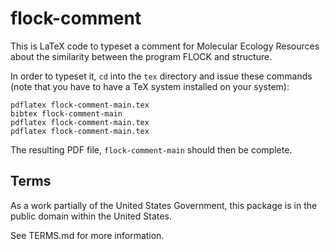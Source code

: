 # flock-comment

This is LaTeX code to typeset a comment for Molecular Ecology Resources
about the similarity between the program FLOCK and structure.

In order to typeset it, `cd` into the `tex` directory and issue these
commands (note that you have to have a TeX system installed on your
system):
```
pdflatex flock-comment-main.tex
bibtex flock-comment-main
pdflatex flock-comment-main.tex
pdflatex flock-comment-main.tex
```
The resulting PDF file, `flock-comment-main` should then be complete.

## Terms 

As a work partially of the United States Government, this package is in the
public domain within the United States. 

See TERMS.md for more information.

